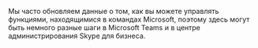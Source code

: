 Мы часто обновляем данные о том, как вы можете управлять функциями, находящимися в командах Microsoft, поэтому здесь могут быть немного разные шаги в Microsoft Teams и в центре администрирования Skype для бизнеса.